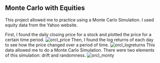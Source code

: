 ## Monte Carlo with Equities
This project allowed me to practice using a Monte Carlo Simulation. I used equity data from the Yahoo website.

First, I found the daily closing price for a stock and plotted the price for a certain time period.
![orcl_price](https://user-images.githubusercontent.com/109932048/235114615-3db5b57b-2093-4312-aa9d-bce2bf53fa77.png)
Then, I found the log returns of each day to see how the price changed over a period of time.
![orcl_logreturns](https://user-images.githubusercontent.com/109932048/235114584-3c0ccdd7-dc0c-419f-8f19-eb4aa38df670.png)
This data allowed me to do a Monte Carlo Simulation. There were two elements of this simulation: drift and randomness.
![orcl_monty](https://user-images.githubusercontent.com/109932048/235114627-2a71a890-45a7-4f33-9824-66e02238dbfb.png)
